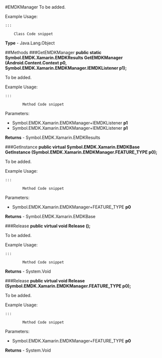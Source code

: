 #EMDKManager
To be added.

Example Usage:

	:::
	
        Class Code snippet
      
**Type** - Java.Lang.Object

##Methods
###GetEMDKManager
**public static Symbol.EMDK.Xamarin.EMDKResults GetEMDKManager (Android.Content.Context p0, Symbol.EMDK.Xamarin.EMDKManager.IEMDKListener p1);**

To be added.

Example Usage:

	:::
	
            Method Code snippet
          
Parameters: 

* Symbol.EMDK.Xamarin.EMDKManager+IEMDKListener **p1**
* Symbol.EMDK.Xamarin.EMDKManager+IEMDKListener **p1**

**Returns** - Symbol.EMDK.Xamarin.EMDKResults

###GetInstance
**public virtual Symbol.EMDK.Xamarin.EMDKBase GetInstance (Symbol.EMDK.Xamarin.EMDKManager.FEATURE_TYPE p0);**

To be added.

Example Usage:

	:::
	
            Method Code snippet
          
Parameters: 

* Symbol.EMDK.Xamarin.EMDKManager+FEATURE_TYPE **p0**

**Returns** - Symbol.EMDK.Xamarin.EMDKBase

###Release
**public virtual void Release ();**

To be added.

Example Usage:

	:::
	
            Method Code snippet
          

**Returns** - System.Void

###Release
**public virtual void Release (Symbol.EMDK.Xamarin.EMDKManager.FEATURE_TYPE p0);**

To be added.

Example Usage:

	:::
	
            Method Code snippet
          
Parameters: 

* Symbol.EMDK.Xamarin.EMDKManager+FEATURE_TYPE **p0**

**Returns** - System.Void




